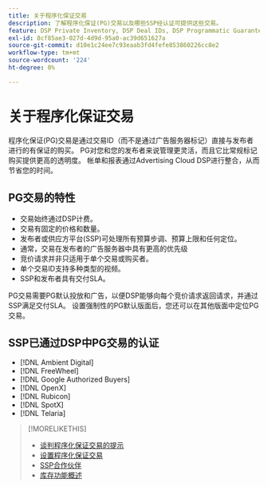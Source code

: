 ```yaml
---
title: 关于程序化保证交易
description: 了解程序化保证(PG)交易以及哪些SSP经认证可提供这些交易。
feature: DSP Private Inventory, DSP Deal IDs, DSP Programmatic Guaranteed Deals
exl-id: 8cf85ae3-027d-4d9d-95a0-ac39d651627a
source-git-commit: d10e1c24ee7c93eaab3fd4fefe853860226cc8e2
workflow-type: tm+mt
source-wordcount: '224'
ht-degree: 0%

---
```


# 关于程序化保证交易

程序化保证(PG)交易是通过交易ID（而不是通过广告服务器标记）直接与发布者进行的有保证的购买。 PG对您和您的发布者来说管理更灵活，而且它比常规标记购买提供更高的透明度。 帐单和报表通过Advertising Cloud DSP进行整合，从而节省您的时间。

## PG交易的特性

* 交易始终通过DSP计费。
* 交易有固定的价格和数量。
* 发布者或供应方平台(SSP)可处理所有预算步调、预算上限和任何定位。
* 通常，交易在发布者的广告服务器中具有更高的优先级
* 竞价请求并非只适用于单个交易或购买者。
* 单个交易ID支持多种类型的视频。
* SSP和发布者具有交付SLA。

PG交易需要PG默认投放和广告，以便DSP能够向每个竞价请求返回请求，并通过SSP满足交付SLA。 设置强制性的PG默认版面后，您还可以在其他版面中定位PG交易。

## SSP已通过DSP中PG交易的认证

* [!DNL Ambient Digital]
* [!DNL FreeWheel]
* [!DNL Google Authorized Buyers]
* [!DNL OpenX]
* [!DNL Rubicon]
* [!DNL SpotX]
* [!DNL Telaria]

>[!MORELIKETHIS]
>
>* [谈判程序化保证交易的提示](/help/dsp/inventory/programmatic-guaranteed-tips.md)
>* [设置程序化保证交易](programmatic-guaranteed-set-up.md)
>* [SSP合作伙伴](ssp-partners.md)
>* [库存功能概述](inventory-overview.md)

